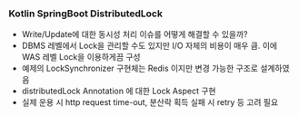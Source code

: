 ### Kotlin SpringBoot DistributedLock

* Write/Update에 대한 동시성 처리 이슈를 어떻게 해결할 수 있을까?
* DBMS 레벨에서 Lock을 관리할 수도 있지만 I/O 자체의 비용이 매우 큼. 이에 WAS 레벨 Lock을 이용하게끔 구성
* 예제의 LockSynchronizer 구현체는 Redis 이지만 변경 가능한 구조로 설계하였음
* distributedLock Annotation 에 대한 Lock Aspect 구현
* 실제 운용 시 http request time-out, 분산락 획득 실패 시 retry 등 고려 필요
